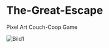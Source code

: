 # The-Great-Escape
Pixel Art Couch-Coop Game

![Bild1](https://user-images.githubusercontent.com/60736526/74519482-11849d80-4f16-11ea-8a0a-3d57627d60c4.png)
